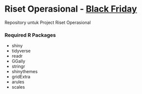 # Riset Operasional - [Black Friday](https://www.kaggle.com/mehdidag/black-friday)
Repository untuk Project Riset Operasional



### Required R Packages
- shiny
- tidyverse
- readr
- GGally
- stringr
- shinythemes
- gridExtra
- arules
- scales
